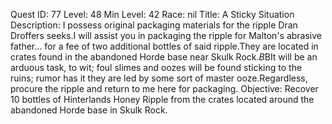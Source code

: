 Quest ID: 77
Level: 48
Min Level: 42
Race: nil
Title: A Sticky Situation
Description: I possess original packaging materials for the ripple Dran Droffers seeks.I will assist you in packaging the ripple for Malton's abrasive father... for a fee of two additional bottles of said ripple.They are located in crates found in the abandoned Horde base near Skulk Rock.$B$BIt will be an arduous task, to wit; foul slimes and oozes will be found sticking to the ruins; rumor has it they are led by some sort of master ooze.Regardless, procure the ripple and return to me here for packaging.
Objective: Recover 10 bottles of Hinterlands Honey Ripple from the crates located around the abandoned Horde base in Skulk Rock.
